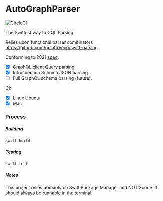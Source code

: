 # AutoGraphParser
[![CircleCI](https://circleci.com/gh/remind101/AutoGraphParser.svg?style=shield)](https://app.circleci.com/pipelines/github/remind101/AutoGraphParser)

The Swiftest way to GQL Parsing

Relies upon functional parser combinators https://github.com/pointfreeco/swift-parsing.

Conforming to 2021 [spec](https://spec.graphql.org/October2021/).

- [x] GraphQL client Query parsing.
- [x] Introspection Schema JSON parsing.
- [ ] Full GraphQL schema parsing (future).

CI:
- [x] Linux Ubuntu
- [x] Mac 

### Process

##### Building
```
swift build
```

##### Testing
```
swift test
```

##### Notes
This project relies primarily on Swift Package Manager and NOT Xcode. It should always be runnable in the terminal.
